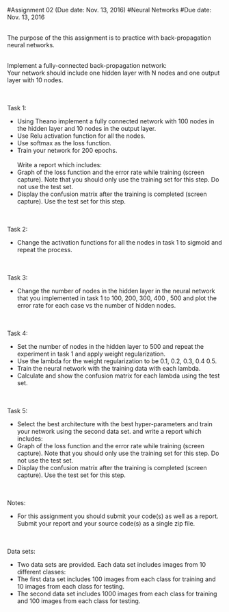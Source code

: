 #Assignment 02 (Due date: Nov. 13, 2016)
#Neural Networks
#Due date: Nov. 13, 2016


<br/>The purpose of the this assignment is to practice with back-propagation neural networks.
 
<br/>Implement a fully-connected back-propagation network:
<br/>Your network should include one hidden layer with N nodes and one output layer with 10 nodes.
 
<br/><br/>Task 1:
* Using Theano implement a fully connected network with 100 nodes in the hidden layer and 10 nodes in the output layer.
* Use Relu activation function for all the nodes.
* Use softmax as the loss function.
* Train your network for 200 epochs.
<br/><br/>Write a report which includes:
* Graph of the loss function and the error rate while training  (screen capture). Note that you should only use the training set for this step. Do not use the test set.
* Display the confusion matrix after the training is completed (screen capture). Use the test set for this step.
 
<br/><br/>Task 2:
* Change the activation functions for all the nodes in task 1 to sigmoid and repeat the process.
 
<br/><br/>Task 3:
* Change the number of nodes in the hidden layer in the neural network that you implemented in task 1 to 100, 200, 300, 400 , 500 and plot the error rate for each case vs the number of hidden nodes.
 
<br/><br/>Task 4:
* Set the number of nodes in the hidden layer to 500 and repeat the experiment in task 1 and apply weight regularization. 
* Use the lambda for the weight regularization to be 0.1, 0.2, 0.3, 0.4 0.5. 
* Train the neural network with the training data with each lambda. 
* Calculate and show the confusion matrix for each lambda using the test set.
 
<br/><br/>Task 5:
* Select the best architecture with the best hyper-parameters and train your network using the second data set. and write a report which includes:
* Graph of the loss function and the error rate while training  (screen capture). Note that you should only use the training set for this step. Do not use the test set.
* Display the confusion matrix after the training is completed (screen capture). Use the test set for this step.
 
<br/><br/>Notes:
* For this assignment you should submit your code(s) as well as a report. Submit your report and your source code(s) as a single zip file.   
 
<br/><br/>Data sets:
* Two data sets are provided. Each data set includes images from 10 different classes:
* The first data set includes 100 images from each class for training and 10 images from each class for testing.  
* The second data set includes 1000 images from each class for training and 100 images from each class for testing.
